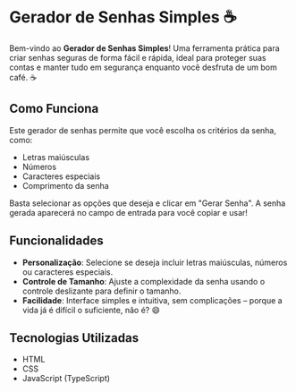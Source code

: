 # Gerador de Senhas Simples ☕️

Bem-vindo ao **Gerador de Senhas Simples**! Uma ferramenta prática para criar senhas seguras de forma fácil e rápida, ideal para proteger suas contas e manter tudo em segurança enquanto você desfruta de um bom café. ☕️

## Como Funciona

Este gerador de senhas permite que você escolha os critérios da senha, como:

- Letras maiúsculas
- Números
- Caracteres especiais
- Comprimento da senha

Basta selecionar as opções que deseja e clicar em "Gerar Senha". A senha gerada aparecerá no campo de entrada para você copiar e usar!

## Funcionalidades

- **Personalização**: Selecione se deseja incluir letras maiúsculas, números ou caracteres especiais.
- **Controle de Tamanho**: Ajuste a complexidade da senha usando o controle deslizante para definir o tamanho.
- **Facilidade**: Interface simples e intuitiva, sem complicações – porque a vida já é difícil o suficiente, não é? 😄

## Tecnologias Utilizadas

- HTML
- CSS
- JavaScript (TypeScript)
